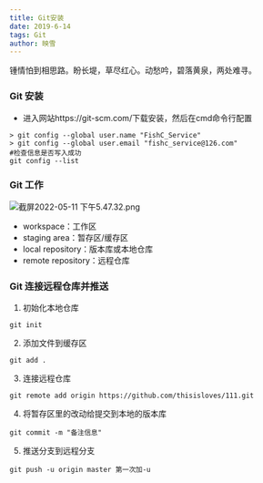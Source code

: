 ```yaml
---
title: Git安装
date: 2019-6-14
tags: Git
author: 映雪
---
```


锺情怕到相思路。盼长堤，草尽红心。动愁吟，碧落黄泉，两处难寻。

<!--more-->

### Git 安装

- 进入网站https://git-scm.com/下载安装，然后在cmd命令行配置

```git
> git config --global user.name "FishC_Service"
> git config --global user.email "fishc_service@126.com"
#检查信息是否写入成功
git config --list 
```

### Git 工作

![截屏2022-05-11 下午5.47.32.png](/images/2022/05/11/ol7fbXry1OV4gzt.png)

- workspace：工作区
- staging area：暂存区/缓存区
- local repository：版本库或本地仓库
- remote repository：远程仓库


### Git 连接远程仓库并推送

1. 初始化本地仓库

```
git init
```

2. 添加文件到缓存区

```
git add .
```

3. 连接远程仓库

```
git remote add origin https://github.com/thisisloves/111.git
```

4.  将暂存区里的改动给提交到本地的版本库

```
git commit -m "备注信息"
```

5.  推送分支到远程分支

```
git push -u origin master 第一次加-u
```
